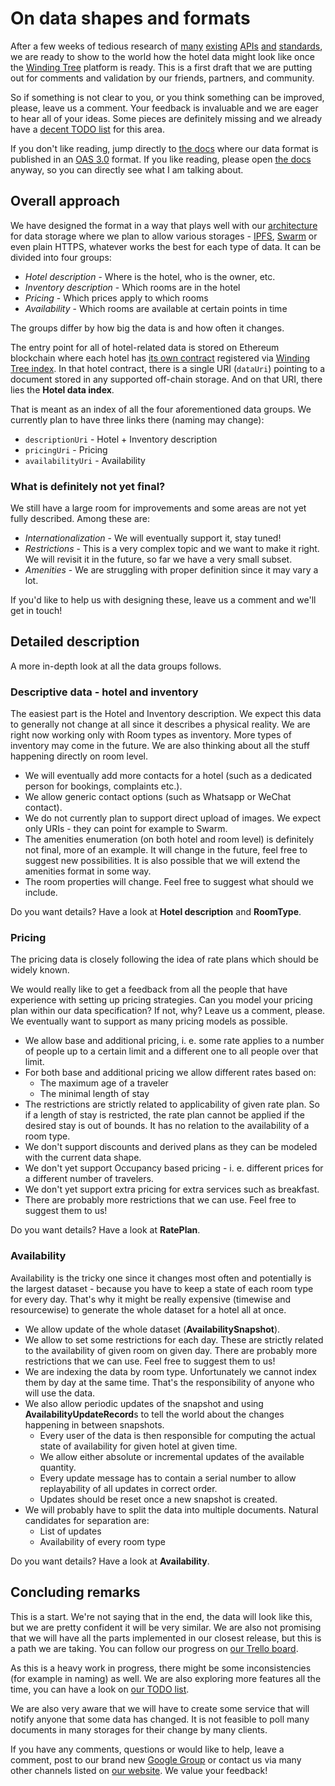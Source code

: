 # On data shapes and formats

After a few weeks of tedious research of [many](https://expediaconnectivity.com/apis/product-management/product-api/reference.html)
[existing](https://connect.booking.com/user_guide/site/en-US/user_guide.html?lang=en)
[APIs](https://developer.sabre.com/sabre_hospitality/apis/soap_apis/hotel/channel_connect/ari)
[and](https://www.htng.org/page/technical_specs?)
[standards](https://schemas.liquid-technologies.com/OpenTravel/2008B/),
we are ready to show to the world how the hotel data might look like once
the [Winding Tree](https://windingtree.com/) platform is ready. This is a first draft
that we are putting out for comments and validation by our friends, partners, and community.

So if something is not clear to you, or you think something can be
improved, please, leave us a comment. Your feedback is invaluable and we
are eager to hear all of your ideas. Some pieces are definitely missing
and we already have a [decent TODO list](https://github.com/windingtree/wiki/issues/28)
for this area.

If you don't like reading, jump directly to [the docs](https://windingtree.github.io/docs/swagger-ui/)
where our data format is published in an [OAS 3.0](https://github.com/OAI/OpenAPI-Specification) format.
If you like reading, please open [the docs](https://windingtree.github.io/docs/swagger-ui/)
anyway, so you can directly see what I am talking about.

## Overall approach

We have designed the format in a way that plays well with our
[architecture](https://blog.windingtree.com/hotel-distribution-architecture-49ead97f7cff)
for data storage where we plan to allow various storages - [IPFS](https://ipfs.io/),
[Swarm](http://swarm-guide.readthedocs.io/en/latest/introduction.html)
or even plain HTTPS, whatever works the best for each type of data. It
can be divided into four groups:

- *Hotel description* - Where is the hotel, who is the owner, etc.
- *Inventory description* - Which rooms are in the hotel
- *Pricing* - Which prices apply to which rooms
- *Availability* - Which rooms are available at certain points in time

The groups differ by how big the data is and how often it changes.

The entry point for all of hotel-related data is stored on Ethereum blockchain
where each hotel has [its own contract](https://github.com/windingtree/wt-contracts/blob/develop/contracts/hotel/Hotel.sol)
registered via [Winding Tree index](https://github.com/windingtree/wt-contracts/blob/develop/contracts/WTIndex.sol#L63).
In that hotel contract, there is a single URI (`dataUri`) pointing to a document stored in any
supported off-chain storage. And on that URI, there lies the **Hotel data index**.

That is meant as an index of all the four aforementioned data groups. We currently plan
to have three links there (naming may change):

- `descriptionUri` - Hotel + Inventory description
- `pricingUri` - Pricing
- `availabilityUri` - Availability

### What is definitely not yet final?

We still have a large room for improvements and some areas are not yet fully described.
Among these are:

- *Internationalization* - We will eventually support it, stay tuned!
- *Restrictions* - This is a very complex topic and we want to make it right.
We will revisit it in the future, so far we have a very small subset.
- *Amenities* - We are struggling with proper definition since it may vary a lot.

If you'd like to help us with designing these, leave us a comment and we'll get in touch!

## Detailed description

A more in-depth look at all the data groups follows.

### Descriptive data - hotel and inventory

The easiest part is the Hotel and Inventory description. We expect this
data to generally not change at all since it describes a physical reality.
We are right now working only with Room types as inventory. More types of
inventory may come in the future. We are also thinking about all the stuff
happening directly on room level.

- We will eventually add more contacts for a hotel (such as a dedicated person
  for bookings, complaints etc.).
- We allow generic contact options (such as Whatsapp or WeChat contact).
- We do not currently plan to support direct upload of images. We expect only
URIs - they can point for example to Swarm.
- The amenities enumeration (on both hotel and room level) is definitely not
final, more of an example. It will change in the future, feel free to suggest
new possibilities. It is also possible that we will extend the amenities
format in some way.
- The room properties will change. Feel free to suggest what should we include.

Do you want details? Have a look at **Hotel description** and **RoomType**.

### Pricing

The pricing data is closely following the idea of rate plans which should be
widely known.

We would really like to get a feedback from all the people that have experience
with setting up pricing strategies. Can you model your pricing plan within our
data specification? If not, why? Leave us a comment, please. We eventually want
to support as many pricing models as possible.

- We allow base and additional pricing, i. e. some rate applies to a number
of people up to a certain limit and a different one to all people over that
limit.
- For both base and additional pricing we allow different rates based on:
    - The maximum age of a traveler
    - The minimal length of stay
- The restrictions are strictly related to applicability of given rate plan.
So if a length of stay is restricted, the rate plan cannot be applied if the
desired stay is out of bounds. It has no relation to the availability of a room
type.
- We don't support discounts and derived plans as they can be modeled with
the current data shape.
- We don't yet support Occupancy based pricing - i. e. different prices for
a different number of travelers.
- We don't yet support extra pricing for extra services such as breakfast.
- There are probably more restrictions that we can use. Feel free to suggest
them to us!

Do you want details? Have a look at **RatePlan**.

### Availability

Availability is the tricky one since it changes most often and potentially is
the largest dataset - because you have to keep a state of each room type for every day.
That's why it might be really expensive (timewise and resourcewise) to generate
the whole dataset for a hotel all at once.

- We allow update of the whole dataset (**AvailabilitySnapshot**).
- We allow to set some restrictions for each day. These are strictly related
to the availability of given room on given day. There are probably more restrictions
that we can use. Feel free to suggest them to us!
- We are indexing the data by room type. Unfortunately we cannot index them by day
at the same time. That's the responsibility of anyone who will use the data.
- We also allow periodic updates of the snapshot and using **AvailabilityUpdateRecord**s
to tell the world about the changes happening in between snapshots.
    - Every user of the data is then responsible for computing the actual state
    of availability for given hotel at given time.
    - We allow either absolute or incremental updates of the available quantity.
    - Every update message has to contain a serial number to allow replayability
    of all updates in correct order.
    - Updates should be reset once a new snapshot is created.
- We will probably have to split the data into multiple documents. Natural candidates
for separation are:
    - List of updates
    - Availability of every room type

Do you want details? Have a look at **Availability**.

## Concluding remarks

This is a start. We're not saying that in the end, the data will look like this,
but we are pretty confident it will be very similar. We are also not promising
that we will have all the parts implemented in our closest release, but this is a
path we are taking. You can follow our progress on
[our Trello board](https://trello.com/b/ZREEkuOX/winding-tree-work-in-progress).

As this is a heavy work in progress, there might be some inconsistencies (for example
in naming) as well. We are also exploring more features all the time, you can have
a look on [our TODO list](https://github.com/windingtree/wiki/issues/28).

We are also very aware that we will have to create some service that will notify
anyone that some data has changed. It is not feasible to poll many documents in many
storages for their change by many clients.

If you have any comments, questions or would like to help, leave a comment,
post to our brand new [Google Group](https://groups.google.com/forum/#!forum/windingtree)
or contact us via many other channels listed on [our website](https://windingtree.com/).
We value your feedback!
